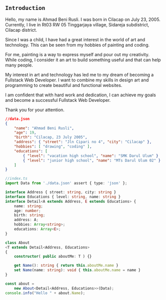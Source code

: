## `Introduction`

Hello, my name is Ahmad Beni Rusli. I was born in Cilacap on July 23, 2005. Currently, I live in Rt03 RW 05 Tinggarjaya village, Sidareja subdistrict, Cilacap district.

Since I was a child, I have had a great interest in the world of art and technology. This can be seen from my hobbies of painting and coding.

For me, painting is a way to express myself and pour out my creativity. While coding, I consider it an art to build something useful and that can help many people.

My interest in art and technology has led me to my dream of becoming a Fullstack Web Developer. I want to combine my skills in design art and programming to create beautiful and functional websites.

I am confident that with hard work and dedication, I can achieve my goals and become a successful Fullstack Web Developer.

Thank you for your attention.
```json
//data.json
{
    "name": "Ahmad Beni Rusli",
    "age": 19,
    "birth": "Cilacap, 23 July 2005",
    "address": { "street": "Jln Cipari no 4", "city": "Cilacap" },
    "hobbies": [ "drawing", "coding" ],
    "educations": [
        { "level": "vacation high school", "name": "SMK Darul Ulum" }
        { "level": "junior high school", "name": "MTs Darul Ulum 02" }
    ]
}
```
```typescript
//index.ts
import Data from './data.json' assert { type: 'json' };

interface Address { street: string, city: string }
interface Educations { level: string, name: string }
interface Detail<A extends Address, E extends Educations> {
    name: string;
    age: number;
    birth: string;
    address: A;
    hobbies: Array<string>;
    educations: Array<E>;
}

class About
<T extends Detail<Address, Educations>
{
    constructor( public aboutMe: T ) {}

    get Name(): string { return this.aboutMe.name }
    set Name(name: string): void { this.aboutMe.name = name }
}

const about =
    new About<Detail<Address, Educations>>(Data);
console.info("Hello " + about.Name);
```
